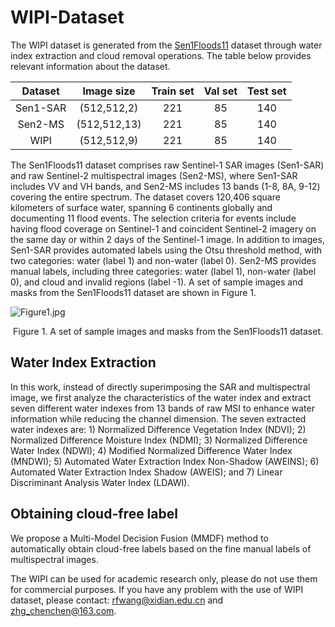 # WIPI-Dataset
The WIPI dataset is generated from the [Sen1Floods11](https://github.com/cloudtostreet/Sen1Floods11) dataset through water index extraction and cloud removal operations. The table below provides relevant information about the dataset.

| Dataset  |  Image size  | Train set | Val set | Test set |
| :------: | :----------: | :-------: | :-----: | :------: |
| Sen1-SAR | (512,512,2)  |    221    |   85    |   140    |
| Sen2-MS  | (512,512,13) |    221    |   85    |   140    |
|   WIPI   | (512,512,9)  |    221    |   85    |   140    |

The Sen1Floods11 dataset comprises raw Sentinel-1 SAR images (Sen1-SAR) and raw Sentinel-2 multispectral images (Sen2-MS), where Sen1-SAR includes VV and VH bands, and Sen2-MS includes 13 bands (1-8, 8A, 9-12) covering the entire spectrum. The dataset covers 120,406 square kilometers of surface water, spanning 6 continents globally and documenting 11 flood events. The selection criteria for events include having flood coverage on Sentinel-1 and coincident Sentinel-2 imagery on the same day or within 2 days of the Sentinel-1 image. In addition to images, Sen1-SAR provides automated labels using the Otsu threshold method, with two categories: water (label 1) and non-water (label 0). Sen2-MS provides manual labels, including three categories: water (label 1), non-water (label 0), and cloud and invalid regions (label -1). A set of sample images and masks from the Sen1Floods11 dataset are shown in
Figure 1.

![Figure1.jpg](https://s2.loli.net/2023/11/21/Tk4XdNlgbD6KHFJ.jpg)

<center>Figure 1. A set of sample images and masks from the Sen1Floods11 dataset.</center>

## Water Index Extraction

In this work, instead of directly superimposing the SAR and multispectral image, we first analyze the characteristics of the water index and extract seven different water indexes from 13 bands of raw MSI to enhance water information while reducing the channel dimension. The seven extracted water indexes are: 1) Normalized Difference Vegetation Index (NDVI); 2) Normalized Difference Moisture Index (NDMI); 3) Normalized Difference Water Index (NDWI); 4) Modified Normalized Difference Water Index (MNDWI); 5) Automated Water Extraction Index Non-Shadow (AWEINS); 6) Automated Water Extraction Index Shadow (AWEIS); and 7) Linear Discriminant Analysis Water Index (LDAWI).

## Obtaining cloud-free label

We propose a Multi-Model Decision Fusion (MMDF) method to automatically obtain cloud-free labels based on the fine manual labels of multispectral images.

The WIPI can be used for academic research only, please do not use them for commercial purposes. If you have any problem with the use of WIPI dataset, please contact: [rfwang@xidian.edu.cn](mailto:rfwang@xidian.edu.cn) and [zhg_chenchen@163.com](mailto:zhg_chenchen@163.com).

